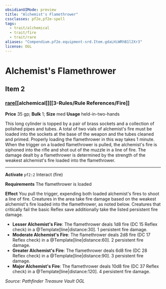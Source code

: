 ```yaml
---
obsidianUIMode: preview
title: "Alchemist's Flamethrower"
cssclasses: pf2e,pf2e-spell
tags:
  - trait/alchemical
  - trait/fire
  - trait/rare
aliases: "Compendium.pf2e.equipment-srd.Item.gdaLHiWRhB1l2Xr3"
license: OGL
---
```

# Alchemist's Flamethrower
## Item 2
### [rare](rare.md "Rare Rarity Trait")[[alchemical]][[3-Rules/Rule References/Fire]]


**Price** 35 gp; 
**Bulk** 1; **Size** med
**Usage** held-in-two-hands

This long cylinder is topped by a pair of brass sockets and a collection of polished pipes and tubes. A total of two vials of alchemist's fire must be loaded into the sockets at the base of the weapon and the tubes cleaned and primed. Properly loading the flamethrower in this way takes 1 minute. When the trigger on a loaded flamethrower is pulled, the alchemist's fire is siphoned into the rifle and shot out of the muzzle in a line of fire. The damage dealt by a flamethrower is determined by the strength of the weakest alchemist's fire loaded into the flamethrower.

* * *

**Activate** `pf2:2` Interact (fire)

**Requirements** The flamethrower is loaded

**Effect** You pull the trigger, expending both loaded alchemist's fires to shoot a line of fire. Creatures in the area take fire damage based on the weakest alchemist's fire loaded into the flamethrower, as noted below. Creatures that critically fail the basic Reflex save additionally take the listed persistent fire damage.

*   **Lesser Alchemist's Fire**: The flamethrower deals 1d8 fire (DC 15 Reflex check) in a @Template\[line|distance:30\]. 1 persistent fire damage.
*   **Moderate Alchemist's Fire**: The flamethrower deals 2d8 fire (DC 17 Reflex check) in a @Template\[line|distance:60\]. 2 persistent fire damage.
*   **Greater Alchemist's Fire**: The flamethrower deals 6d8 fire (DC 28 Reflex check) in a @Template\[line|distance:90\]. 3 persistent fire damage.
*   **Major Alchemist's Fire**: The flamethrower deals 10d8 fire (DC 37 Reflex check) in a @Template\[line|distance:120\]. 4 persistent fire damage.

*Source: Pathfinder Treasure Vault*
*OGL*